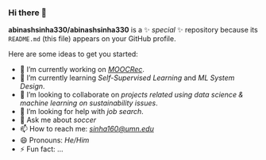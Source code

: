 ### Hi there 👋


**abinashsinha330/abinashsinha330** is a ✨ _special_ ✨ repository because its `README.md` (this file) appears on your GitHub profile.

Here are some ideas to get you started:

- 🔭 I’m currently working on *[MOOCRec](https://github.com/abinashsinha330/MOOCRec)*.
- 🌱 I’m currently learning *Self-Supervised Learning* and *ML System Design*.
- 👯 I’m looking to collaborate on *projects related using data science & machine learning on sustainability issues*.
- 🤔 I’m looking for help with *job search*.
- 💬 Ask me about *soccer*
- 📫 How to reach me: *sinha160@umn.edu*
- 😄 Pronouns: *He/Him*
- ⚡ Fun fact: ...
